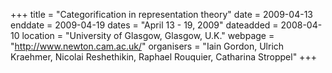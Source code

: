 +++
title = "Categorification in representation theory"
date = 2009-04-13
enddate = 2009-04-19
dates = "April 13 - 19, 2009"
dateadded = 2008-04-10
location = "University of Glasgow, Glasgow, U.K."
webpage = "http://www.newton.cam.ac.uk/"
organisers = "Iain Gordon, Ulrich Kraehmer, Nicolai Reshethikin, Raphael Rouquier, Catharina Stroppel"
+++
